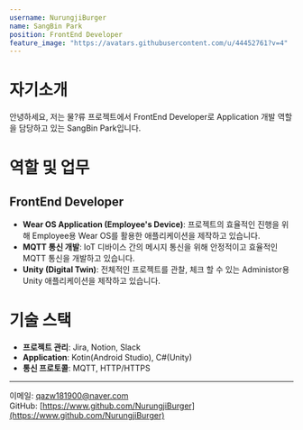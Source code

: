 ```yaml
---
username: NurungjiBurger
name: SangBin Park
position: FrontEnd Developer
feature_image: "https://avatars.githubusercontent.com/u/44452761?v=4"
---
```


# 자기소개
안녕하세요, 저는 물?류 프로젝트에서 FrontEnd Developer로 Application 개발 역할을 담당하고 있는 SangBin Park입니다.

# 역할 및 업무

## FrontEnd Developer
- **Wear OS Application (Employee's Device)**: 프로젝트의 효율적인 진행을 위해 Employee용 Wear OS를 활용한 애플리케이션을 제작하고 있습니다.
- **MQTT 통신 개발**: IoT 디바이스 간의 메시지 통신을 위해 안정적이고 효율적인 MQTT 통신을 개발하고 있습니다.
- **Unity (Digital Twin)**: 전체적인 프로젝트를 관찰, 체크 할 수 있는 Administor용 Unity 애플리케이션을 제작하고 있습니다.

# 기술 스택
- **프로젝트 관리**: Jira, Notion, Slack
- **Application**: Kotin(Android Studio), C#(Unity)
- **통신 프로토콜**: MQTT, HTTP/HTTPS

---

이메일: [qazw181900@naver.com](qazw181900@naver.com)  
GitHub: [https://www.github.com/NurungjiBurger](https://www.github.com/NurungjiBurger)
